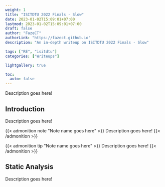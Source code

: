 ```yaml
---
weight: 1
title: "ISITDTU 2022 Finals - Slow"
date: 2023-01-02T15:09:01+07:00
lastmod: 2023-01-02T15:09:01+07:00
draft: false
author: "FazeCT"
authorLink: "https://fazect.github.io"
description: "An in-depth writeup on ISITDTU 2022 Finals - Slow"

tags: ["RE", "isitdtu"]
categories: ["Writeups"]

lightgallery: true

toc:
  auto: false
---
```


Description goes here!

<!--more-->

## Introduction

Description goes here!

{{< admonition note "Note name goes here" >}}
Description goes here!
{{< /admonition >}}

{{< admonition tip "Note name goes here" >}}
Description goes here!
{{< /admonition >}}

## Static Analysis

Description goes here!
